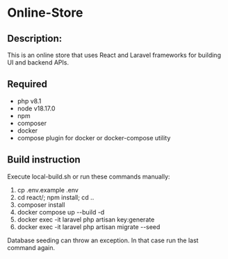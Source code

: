 # Online-Store
## Description:
<p>This is an online store that uses React and Laravel frameworks for building UI and backend APIs.</p>

## Required
<ul>
<li>php v8.1</li>
<li>node v18.17.0</li>
<li>npm</li>
<li>composer</li>
<li>docker</li>
<li>compose plugin for docker or docker-compose utility</li>
</ul>

## Build instruction
<p>Execute local-build.sh or run these commands manually:</p>
<ol>
<li>cp .env.example .env</li>
<li>cd react/; npm install; cd ..</li>
<li>composer install</li>
<li>docker compose up --build -d</li>
<li>docker exec -it laravel php artisan key:generate</li>
<li>docker exec -it laravel php artisan migrate --seed</li>
</ol>
<p>Database seeding can throw an exception. In that case run the last command again.</p>
